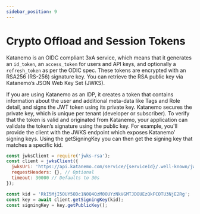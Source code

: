 ```yaml
---
sidebar_position: 9
---
```


# Crypto Offload and Session Tokens

Katanemo is an OIDC compliant 3xA service, which means that it generates an `id_token`, an `access_token` for users and API keys, and optionally a `refresh_token` as per the ODIC spec. These tokens are encrypted with an RSA256 (RS-256) signature key. You can retrieve the RSA public key via Katanemo’s JSON Web Key Set (JWKS).

If you are using Katanemo as an IDP, it creates a token that contains information about the user and additional meta-data like Tags and Role detail, and signs the JWT token using its private key. Katanemo secures the private key, which is unique per tenant (developer or subscriber). To verify that the token is valid and originated from Katanemo, your application can validate the token’s signature using the public key.  For example, you'll provide the client with the JWKS endpoint which exposes Katanemo’ signing keys. Using the getSigningKey you can then get the signing key that matches a specific kid.

```js
const jwksClient = require('jwks-rsa');
const client = jwksClient({
  jwksUri: 'https://api.katanemo.com/service/{serviceId}/.well-known/jwks.json',
  requestHeaders: {}, // Optional
  timeout: 30000 // Defaults to 30s
});

const kid = 'RkI5MjI5OUY5ODc1N0Q4QzM0OUYzNkVGMTJDOUEzQkFCOTU3NjE2Rg'; 
const key = await client.getSigningKey(kid);
const signingKey = key.getPublicKey();
```
